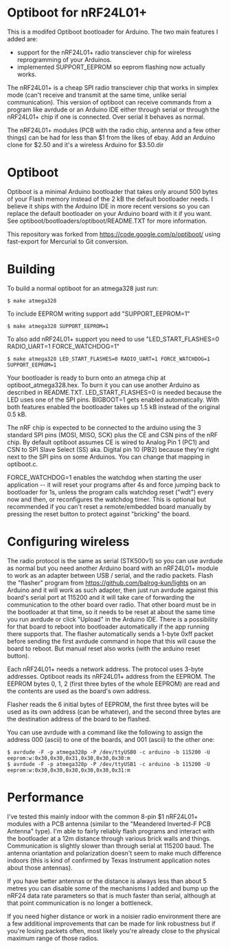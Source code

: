 Optiboot for nRF24L01+
======================

This is a modifed Optiboot bootloader for Arduino.  The two main features I added are:

*   support for the nRF24L01+ radio transciever chip for wireless reprogramming of
    your Arduinos.
*   implemented SUPPORT_EEPROM so eeprom flashing now actually works.

The nRF24L01+ is a cheap SPI radio transciever chip that works in simplex mode (can't receive
and transmit at the same time, unlike serial communication).  This version of optiboot can
receive commands from a program like avrdude or an Arduino IDE either through serial or
through the nRF24L01+ chip if one is connected.  Over serial it behaves as normal.

The nRF24L01+ modules (PCB with the radio chip, antenna and a few other things) can be had
for less than $1 from the likes of ebay.  Add an Arduino clone for $2.50 and it's a wireless
Arduino for $3.50.dir

Optiboot
========

Optiboot is a minimal Arduino bootloader that takes only around 500 bytes of your Flash memory
instead of the 2 kB the default bootloader needs.  I believe it ships with the Arduino IDE
in more recent versions so you can replace the default bootloader on your Arduino board with
it if you want.  See optiboot/bootloaders/optiboot/README.TXT for more information.

This repository was forked from https://code.google.com/p/optiboot/ using fast-export for
Mercurial to Git conversion.

Building
========

To build a normal optiboot for an atmega328 just run:

    $ make atmega328

To include EEPROM writing support add "SUPPORT_EEPROM=1"

    $ make atmega328 SUPPORT_EEPROM=1

To also add nRF24L01+ support you need to use "LED_START_FLASHES=0 RADIO_UART=1 FORCE_WATCHDOG=1"

    $ make atmega328 LED_START_FLASHES=0 RADIO_UART=1 FORCE_WATCHDOG=1 SUPPORT_EEPROM=1

Your bootloader is ready to burn onto an atmega chip at optiboot_atmega328.hex.  To burn it
you can use another Arduino as described in README.TXT.  LED_START_FLASHES=0 is needed because
the LED uses one of the SPI pins.  BIGBOOT=1 gets enabled automatically.  With both features
enabled the bootloader takes up 1.5 kB instead of the original 0.5 kB.

The nRF chip is expected to be connected to the arduino using the 3 standard SPI pins (MOSI,
MISO, SCK) plus the CE and CSN pins of the nRF chip.  By default optiboot assumes CE is
wired to Analog Pin 1 (PC1) and CSN to SPI Slave Select (SS) aka. Digital pin 10 (PB2) because they're right next to the SPI pins
on some Arduinos.  You can change that mapping in optiboot.c.

FORCE_WATCHDOG=1 enables the watchdog when starting the user application -- it will reset your programs after
4s and force jumping back to bootloader for 1s, unless the program calls watchdog reset ("wdt")
every now and then, or reconfigures the watchdog timer.  This is optional but recommended if you can't reset
a remote/embedded board manually by pressing the reset button to protect against "bricking" the board.

Configuring wireless
====================

The radio protocol is the same as serial (STK500v1) so you can use avrdude as normal but you
need another Arduino board with an nRF24L01+ module to work as an adapter between USB /
serial, and the radio packets.  Flash the "flasher" program from
https://github.com/balrog-kun/lights on an Arduino and it will work as such adapter, then
just run avrdude against this board's serial port at 115200 and it will take care of
forwarding the communication to the other board over radio.  That other board must be in
the bootloader at that time, so it needs to be reset at about the same time you run avrdude
or click "Upload" in the Arduino IDE.  There is a possibility for that board to reboot into
bootloader automatically if the app running there supports that.  The flasher automatically
sends a 1-byte 0xff packet before sending the first avrdude command in hope that this will
cause the board to reboot.  But manual reset also works (with the arduino reset button).

Each nRF24L01+ needs a network address.  The protocol uses 3-byte addresses.  Optiboot
reads its nRF24L01+ address from the EEPROM.  The EEPROM bytes 0, 1, 2 (first three bytes
of the whole EEPROM) are read and the contents are used as the board's own address.

Flasher reads the 6 initial bytes of EEPROM, the first three bytes will be used as its
own address (can be whatever), and the second three bytes are the destination address of
the board to be flashed.

You can use avrdude with a command like the following to assign the address 000 (ascii)
to one of the boards, and 001 (ascii) to the other one:

    $ avrdude -F -p atmega328p -P /dev/ttyUSB0 -c arduino -b 115200 -U eeprom:w:0x30,0x30,0x31,0x30,0x30,0x30:m
    $ avrdude -F -p atmega328p -P /dev/ttyUSB1 -c arduino -b 115200 -U eeprom:w:0x30,0x30,0x30,0x30,0x30,0x31:m

Performance
===========

I've tested this mainly indoor with the common 8-pin $1 nRF24L01+ modules with a PCB antenna
(similar to the "Meandered Inverted-F PCB Antenna" type).  I'm able to fairly reliably flash
programs and interact with the bootloader at a 12m distance through various brick walls and
things.  Communication is slightly slower than through serial at 115200 baud.  The antenna
oriantation and polarization doesn't seem to make much difference indoors (this is kind of
confirmed by Texas Instrument application notes about those antennas).

If you have better antennas or the distance is always less than about 5 metres you can disable
some of the mechanisms I added and bump up the nRF24 data rate parameters so that is much
faster than serial, although at that point communication is no longer a bottleneck.

If you need higher distance or work in a noisier radio environment there are a few additional
improvements that can be made for link robustness but if you're losing packets often, most
likely you're already close to the physical maximum range of those radios.
